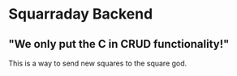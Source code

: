 # Squarraday Backend
## "We only put the C in CRUD functionality!"

This is a way to send new squares to the square god.

<!--

https://i.ibb.co/sJbQjx9/secrets.png


-->
